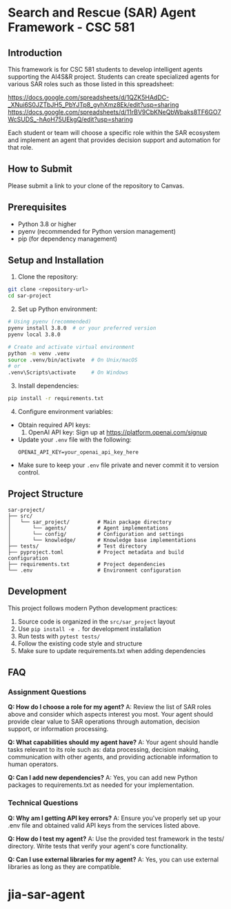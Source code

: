 # Search and Rescue (SAR) Agent Framework - CSC 581

## Introduction

This framework is for CSC 581 students to develop intelligent agents supporting the AI4S&R project. Students can create specialized agents for various SAR roles such as those listed in this spreadsheet:

https://docs.google.com/spreadsheets/d/1QZK5HAdDC-_XNui6S0JZTbJH5_PbYJTp8_gyhXmz8Ek/edit?usp=sharing
https://docs.google.com/spreadsheets/d/11rBV9CbKNeQbWbaks8TF6GO7WcSUDS_-hAoH75UEkgQ/edit?usp=sharing

Each student or team will choose a specific role within the SAR ecosystem and implement an agent that provides decision support and automation for that role.

## How to Submit
Please submit a link to your clone of the repository to Canvas.

## Prerequisites

- Python 3.8 or higher
- pyenv (recommended for Python version management)
- pip (for dependency management)

## Setup and Installation

1. Clone the repository:
```bash
git clone <repository-url>
cd sar-project
```

2. Set up Python environment:
```bash
# Using pyenv (recommended)
pyenv install 3.8.0  # or your preferred version
pyenv local 3.8.0

# Create and activate virtual environment
python -m venv .venv
source .venv/bin/activate  # On Unix/macOS
# or
.venv\Scripts\activate     # On Windows
```

3. Install dependencies:
```bash
pip install -r requirements.txt
```

4. Configure environment variables:
- Obtain required API keys:
  1. OpenAI API key: Sign up at https://platform.openai.com/signup
- Update your `.env` file with the following:
    ```
    OPENAI_API_KEY=your_openai_api_key_here
    ```
- Make sure to keep your `.env` file private and never commit it to version control.

## Project Structure

```
sar-project/
├── src/
│   └── sar_project/         # Main package directory
│       └── agents/          # Agent implementations
│       └── config/          # Configuration and settings
│       └── knowledge/       # Knowledge base implementations
├── tests/                   # Test directory
├── pyproject.toml           # Project metadata and build configuration
├── requirements.txt         # Project dependencies
└── .env                     # Environment configuration
```

## Development

This project follows modern Python development practices:

1. Source code is organized in the `src/sar_project` layout
2. Use `pip install -e .` for development installation
3. Run tests with `pytest tests/`
4. Follow the existing code style and structure
5. Make sure to update requirements.txt when adding dependencies


## FAQ

### Assignment Questions

**Q: How do I choose a role for my agent?**
A: Review the list of SAR roles above and consider which aspects interest you most. Your agent should provide clear value to SAR operations through automation, decision support, or information processing.

**Q: What capabilities should my agent have?**
A: Your agent should handle tasks relevant to its role such as: data processing, decision making, communication with other agents, and providing actionable information to human operators.

**Q: Can I add new dependencies?**
A: Yes, you can add new Python packages to requirements.txt as needed for your implementation.

### Technical Questions

**Q: Why am I getting API key errors?**
A: Ensure you've properly set up your .env file and obtained valid API keys from the services listed above.

**Q: How do I test my agent?**
A: Use the provided test framework in the tests/ directory. Write tests that verify your agent's core functionality.

**Q: Can I use external libraries for my agent?**
A: Yes, you can use external libraries as long as they are compatible.
# jia-sar-agent
